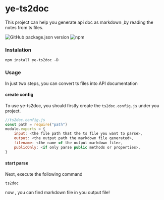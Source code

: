 # ye-ts2doc
This project can help you generate api doc as markdown ,by reading the notes from ts files.

![GitHub package.json version](https://img.shields.io/github/package-json/v/AaronY666/ye-ts2doc?style=plastic)
![npm](https://img.shields.io/npm/v/ye-ts2doc)
### Instalation
```shell
npm install ye-ts2doc -D
```
### Usage
In just two steps, you can convert ts files into API documentation
#### create config
To use ye-ts2doc, you should firstly create the `ts2doc.config.js` under you project.
```js
//ts2doc.config.js
const path = require("path")
module.exports = {
    input: <the file path that the ts file you want to parse>,
    output: <the output path the markdown file generated>,
    filename: <the name of the output markdown file>,
    publicOnly: <if only parse public methods or properties>,
}
```
#### start parse
Next, execute the following command
```shell
ts2doc
```
now , you can find markdown file in you output file!
